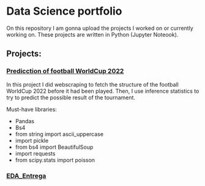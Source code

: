 # Data Science portfolio

On this repository I am gonna upload the projects I worked on or currently working on. These projects are written in Python (Jupyter Noteook).

## Projects:

### [Predicction of football WorldCup 2022](https://github.com/CanaryBrianArmas/Personnal-projects/tree/main/Proyectos_an%C3%A1lisis/Predicci%C3%B3n_Mundial_2022_Python)

In this project I did webscraping to fetch the structure of the football WorldCup 2022 before it had been played. Then, I use inference statistics to try to predict the possible result of the tournament.

Must-have libraries:
* Pandas
* Bs4
* from string import ascii_uppercase
* import pickle
* from bs4 import BeautifulSoup
* import requests 
* from scipy.stats import poisson


### [EDA_Entrega](https://github.com/CanaryBrianArmas/Personnal-projects/tree/main/Proyectos_an%C3%A1lisis/EDA_Entrega)
